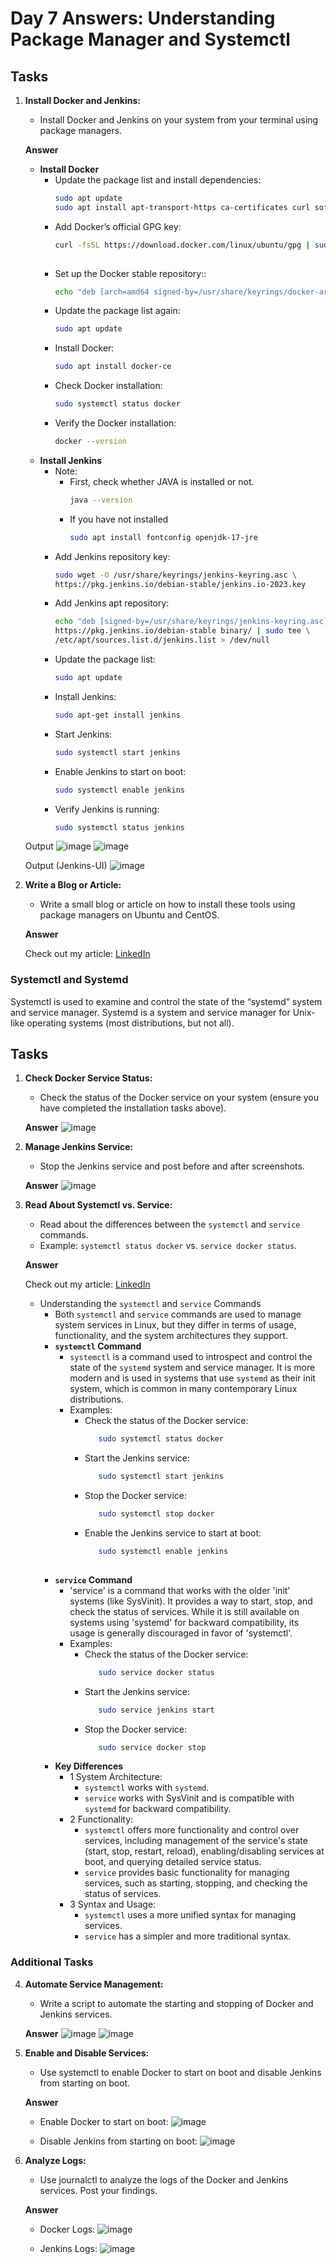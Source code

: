 # Day 7 Answers: Understanding Package Manager and Systemctl

## Tasks

1. **Install Docker and Jenkins:**
   - Install Docker and Jenkins on your system from your terminal using package managers.

   **Answer**
     - **Install Docker**
       - Update the package list and install dependencies:
         ```bash
         sudo apt update
         sudo apt install apt-transport-https ca-certificates curl software-properties-common 
       - Add Docker’s official GPG key:
         ```bash
         curl -fsSL https://download.docker.com/linux/ubuntu/gpg | sudo gpg --dearmor -o /usr/share/keyrings/docker-archive-keyring.gpg
        
       - Set up the Docker stable repository::
         ```bash
         echo "deb [arch=amd64 signed-by=/usr/share/keyrings/docker-archive-keyring.gpg] https://download.docker.com/linux/ubuntu $(lsb_release -cs) stable" | sudo tee /etc/apt/sources.list.d/docker.list > /dev/null

       - Update the package list again:
         ```bash
         sudo apt update
       - Install Docker:
         ```bash
         sudo apt install docker-ce
       - Check Docker installation:
         ```bash
         sudo systemctl status docker
       - Verify the Docker installation:
         ```bash
         docker --version

     - **Install Jenkins**
       - Note:
         - First, check whether JAVA is installed or not.
           ```bash
           java --version
         - If you have not installed
           ```bash
           sudo apt install fontconfig openjdk-17-jre
       - Add Jenkins repository key:
         ```bash
         sudo wget -O /usr/share/keyrings/jenkins-keyring.asc \
         https://pkg.jenkins.io/debian-stable/jenkins.io-2023.key

       - Add Jenkins apt repository:
         ```bash
         echo "deb [signed-by=/usr/share/keyrings/jenkins-keyring.asc]" \
         https://pkg.jenkins.io/debian-stable binary/ | sudo tee \
         /etc/apt/sources.list.d/jenkins.list > /dev/null

       - Update the package list:
         ```bash
         sudo apt update
       - Install Jenkins:
         ```bash
         sudo apt-get install jenkins
       - Start Jenkins:
         ```bash
         sudo systemctl start jenkins
       - Enable Jenkins to start on boot:
         ```bash
         sudo systemctl enable jenkins
       - Verify Jenkins is running:
         ```bash
         sudo systemctl status jenkins

   Output
   ![image](https://github.com/sdadu2206/90DaysOfDevOps/blob/master/2024/day07/image/task1.png?raw=true)
   ![image](https://github.com/sdadu2206/90DaysOfDevOps/blob/master/2024/day07/image/task1-2.png?raw=true)

   Output (Jenkins-UI)
   ![image](https://github.com/sdadu2206/90DaysOfDevOps/blob/master/2024/day07/image/task1-3.png?raw=true)

2. **Write a Blog or Article:**
   - Write a small blog or article on how to install these tools using package managers on Ubuntu and CentOS.

   **Answer**

   Check out my article: [LinkedIn](https://www.linkedin.com/posts/sdadu2206_day-7-task-package-manager-systemctl-activity-7250573240853520384-liuT?utm_source=share&utm_medium=member_desktop)

### Systemctl and Systemd

Systemctl is used to examine and control the state of the “systemd” system and service manager. Systemd is a system and service manager for Unix-like operating systems (most distributions, but not all).

## Tasks

1. **Check Docker Service Status:**
   - Check the status of the Docker service on your system (ensure you have completed the installation tasks above).

   **Answer**
   ![image](https://github.com/sdadu2206/90DaysOfDevOps/blob/master/2024/day07/image/task5.png?raw=true)

2. **Manage Jenkins Service:**
   - Stop the Jenkins service and post before and after screenshots.

   **Answer**
   ![image](https://github.com/sdadu2206/90DaysOfDevOps/blob/master/2024/day07/image/taskj2.png?raw=true)

3. **Read About Systemctl vs. Service:**
   - Read about the differences between the `systemctl` and `service` commands.
   - Example: `systemctl status docker` vs. `service docker status`.

   **Answer**

   Check out my article: [LinkedIn](https://www.linkedin.com/posts/sdadu2206_day-7-task-package-manager-systemctl-activity-7250573240853520384-liuT?utm_source=share&utm_medium=member_desktop)
   
    - Understanding the `systemctl` and `service` Commands
      - Both `systemctl` and `service` commands are used to manage system services in Linux, but they differ in terms of usage, functionality, and the system architectures they support.
      - **`systemctl` Command**
        - `systemctl` is a command used to introspect and control the state of the `systemd` system and service manager. It is more modern and is used in systems that use `systemd` as their init system, which is common in many contemporary Linux distributions.
        - Examples:
          - Check the status of the Docker service:
            ```bash
               sudo systemctl status docker    
          - Start the Jenkins service:
            ```bash
               sudo systemctl start jenkins 
          - Stop the Docker service:
            ```bash
               sudo systemctl stop docker
          - Enable the Jenkins service to start at boot:
            ```bash
               sudo systemctl enable jenkins
             
      - **`service` Command**
        - 'service' is a command that works with the older 'init' systems (like SysVinit). It provides a way to start, stop, and check the status of services. While it is still available on systems using 'systemd' for backward compatibility, its usage is generally discouraged in favor of 'systemctl'.
        - Examples:
          - Check the status of the Docker service:
            ```bash
               sudo service docker status    
          - Start the Jenkins service:
            ```bash
               sudo service jenkins start
          - Stop the Docker service:
            ```bash
               sudo service docker stop

      - **Key Differences**
        - 1 System Architecture:
          - `systemctl` works with `systemd`.
          - `service` works with SysVinit and is compatible with `systemd` for backward compatibility.    
        - 2 Functionality:
          - `systemctl` offers more functionality and control over services, including management of the service's state (start, stop, restart, reload), enabling/disabling services at boot, and querying detailed service status.
          - `service` provides basic functionality for managing services, such as starting, stopping, and checking the status of services.
        - 3 Syntax and Usage:
          - `systemctl` uses a more unified syntax for managing services.
          - `service` has a simpler and more traditional syntax.

### Additional Tasks

4. **Automate Service Management:**
   - Write a script to automate the starting and stopping of Docker and Jenkins services.

   **Answer**
   ![image](https://github.com/sdadu2206/90DaysOfDevOps/blob/master/2024/day07/image/task4.png?raw=true)
   ![image](https://github.com/sdadu2206/90DaysOfDevOps/blob/master/2024/day07/image/task4-1.png?raw=true)

5. **Enable and Disable Services:**
   - Use systemctl to enable Docker to start on boot and disable Jenkins from starting on boot.

   **Answer**
    - Enable Docker to start on boot:
   ![image](https://github.com/sdadu2206/90DaysOfDevOps/blob/master/2024/day07/image/task5.png?raw=true)

    - Disable Jenkins from starting on boot:
   ![image](https://github.com/sdadu2206/90DaysOfDevOps/blob/master/2024/day07/image/task5-1.png?raw=true)

6. **Analyze Logs:**
   - Use journalctl to analyze the logs of the Docker and Jenkins services. Post your findings.

   **Answer**
    - Docker Logs:
   ![image](https://github.com/sdadu2206/90DaysOfDevOps/blob/master/2024/day07/image/task6.png?raw=true)

    - Jenkins Logs:
   ![image](https://github.com/sdadu2206/90DaysOfDevOps/blob/master/2024/day07/image/task6-1.png?raw=true)
